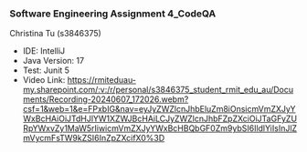 ### Software Engineering Assignment 4_CodeQA
Christina Tu (s3846375)
* IDE: IntelliJ
* Java Version: 17
* Test: Junit 5
* Video Link:
  https://rmiteduau-my.sharepoint.com/:v:/r/personal/s3846375_student_rmit_edu_au/Documents/Recording-20240607_172026.webm?csf=1&web=1&e=FPxbIG&nav=eyJyZWZlcnJhbEluZm8iOnsicmVmZXJyYWxBcHAiOiJTdHJlYW1XZWJBcHAiLCJyZWZlcnJhbFZpZXciOiJTaGFyZURpYWxvZy1MaW5rIiwicmVmZXJyYWxBcHBQbGF0Zm9ybSI6IldlYiIsInJlZmVycmFsTW9kZSI6InZpZXcifX0%3D

